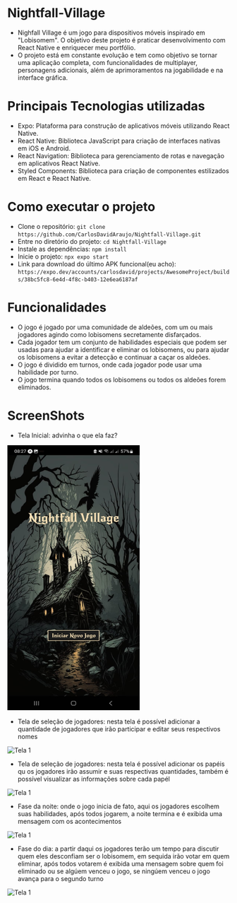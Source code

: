 # Nightfall-Village
* Nighfall Village é um jogo para dispositivos móveis inspirado em "Lobisomem". O objetivo deste projeto é praticar desenvolvimento com React Native e enriquecer meu portfólio.
* O projeto está em constante evolução e tem como objetivo se tornar uma aplicação completa, com funcionalidades de multiplayer, personagens adicionais, além de aprimoramentos na jogabilidade e na interface gráfica.

# Principais Tecnologias utilizadas
* Expo: Plataforma para construção de aplicativos móveis utilizando React Native.
* React Native: Biblioteca JavaScript para criação de interfaces nativas em iOS e Android.
* React Navigation: Biblioteca para gerenciamento de rotas e navegação em aplicativos React Native.
* Styled Components: Biblioteca para criação de componentes estilizados em React e React Native.

# Como executar o projeto
* Clone o repositório: ```git clone https://github.com/CarlosDavidAraujo/Nightfall-Village.git```
* Entre no diretório do projeto: ```cd Nightfall-Village```
* Instale as dependências: ```npm install```
* Inicie o projeto: ```npx expo start ```
* Link para download do último APK funcional(eu acho): ```https://expo.dev/accounts/carlosdavid/projects/AwesomeProject/builds/38bc5fc8-6e4d-4f8c-b403-12e6ea6187af```

# Funcionalidades
* O jogo é jogado por uma comunidade de aldeões, com um ou mais jogadores agindo como lobisomens secretamente disfarçados.
* Cada jogador tem um conjunto de habilidades especiais que podem ser usadas para ajudar a identificar e eliminar os lobisomens, ou para ajudar os lobisomens a evitar a detecção e continuar a caçar os aldeões.
* O jogo é dividido em turnos, onde cada jogador pode usar uma habilidade por turno.
* O jogo termina quando todos os lobisomens ou todos os aldeões forem eliminados.

# ScreenShots

* Tela Inicial: advinha o que ela faz?
<img src="./assets/screenshots/Tela_inicial.jpeg" alt="Tela 1" width="300" height="600">

* Tela de seleção de jogadores: nesta tela é possível adicionar a quantidade de jogadores que irão participar e editar seus respectivos nomes
<img src="./assets/screenshots/Seleção-de-jogadores.gif" alt="Tela 1" width="300">

* Tela de seleção de jogadores: nesta tela é possível adicionar os papéis qu os jogadores irão assumir e suas respectivas quantidades, também é possível visualizar as informações sobre cada papél
<img src="./assets/screenshots/Seleçao-de-papeis.gif" alt="Tela 1" width="300">

* Fase da noite: onde o jogo inicia de fato, aqui os jogadores escolhem suas habilidades, após todos jogarem, a noite termina e é exibida uma mensagem com os acontecimentos
<img src="./assets/screenshots/Night.gif" alt="Tela 1" width="300">

* Fase do dia: a partir daqui os jogadores terão um tempo para discutir quem eles desconfiam ser o lobisomem, em sequida irão votar em quem eliminar, após todos votarem é exibida uma mensagem sobre quem foi eliminado ou se algúem venceu o jogo, se ningúem venceu o jogo avança para o segundo turno
<img src="./assets/screenshots/Day_1.gif" alt="Tela 1" width="300" >









